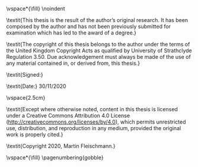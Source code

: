 \vspace*{\fill}
\noindent

\textit{This thesis is the result of the author’s original research. It has been composed by the author and has not been previously submitted for examination which has led to the award of a degree.}

\textit{The copyright of this thesis belongs to the author under the terms of the United Kingdom Copyright Acts as qualified by University of Strathclyde Regulation 3.50. Due acknowledgement must always be made of the use of any material contained in, or derived from, this thesis.}

\textit{Signed:}

\textit{Date:} 30/11/2020

\vspace{2.5cm}

\textit{Except where otherwise noted, content in this thesis is licensed under a Creative Commons Attribution 4.0 License (http://creativecommons.org/licenses/by/4.0), which permits unrestricted use, distribution, and reproduction in any medium, provided the original work is properly cited.}

\textit{Copyright 2020, Martin Fleischmann.}

\vspace*{\fill}
\pagenumbering{gobble}
